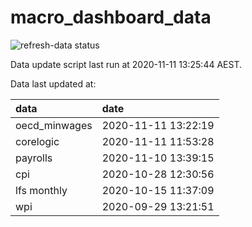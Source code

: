 
<!-- README.md is generated from README.Rmd. Please edit that file -->

# macro\_dashboard\_data

<!-- badges: start -->

![refresh-data
status](https://github.com/MattCowgill/macro_dashboard_data/workflows/refresh-data/badge.svg)

<!-- badges: end -->

Data update script last run at 2020-11-11 13:25:44 AEST.

Data last updated at:

| data           | date                |
| :------------- | :------------------ |
| oecd\_minwages | 2020-11-11 13:22:19 |
| corelogic      | 2020-11-11 11:53:28 |
| payrolls       | 2020-11-10 13:39:15 |
| cpi            | 2020-10-28 12:30:56 |
| lfs monthly    | 2020-10-15 11:37:09 |
| wpi            | 2020-09-29 13:21:51 |
